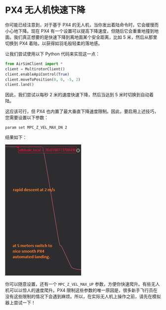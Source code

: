 # PX4 无人机快速下降

你可能已经注意到，对于基于 PX4 的无人机，当你发出着陆命令时，它会缓慢而小心地下降。现在 PX4 有一个设置可以提高下降速度，但随后它会重重地撞到地面。我们真正想要的是快速下降到离地面某个安全距离，比如 5 米，然后从那里切换到 PX4 着陆，以获得如羽毛般轻柔的落地感。

让我们尝试使用以下 Python 代码来实现这一点：

```python
from AirSimClient import *
client = MultirotorClient()
client.enableApiControl(True)
client.moveToPosition(0, 0, -5, 2)
client.land()
```

因此，我们尝试以每秒 2 米的速度快速下降，然后当达到 5 米时切换到自动着陆。

这应该可行，但 PX4 也内置了最大垂直下降速度限制。因此，要启用上述技巧，您需要设置以下参数：

```text
param set MPC_Z_VEL_MAX_DN 2
```

结果如下：

![](../images/wiki/rapid_descent.png)

你可以随意设置，还有一个 `MPC_Z_VEL_MAX_UP` 参数，方便你快速爬升。有些无人机可以以惊人的速度爬升。PX4 限制这些参数的唯一原因是，很多新手飞行员在没有这些限制的情况下会遇到麻烦。所以，在实际无人机上操作之前，请先在模拟器上尝试一下！
